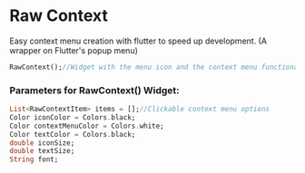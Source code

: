 # Raw Context

Easy context menu creation with flutter to speed up development. (A wrapper on Flutter's popup menu)

~~~dart
RawContext();//Widget with the menu icon and the context menu functionality
~~~

### Parameters for RawContext() Widget:

~~~dart
List<RawContextItem> items = [];//Clickable context menu options
Color iconColor = Colors.black;
Color contextMenuColor = Colors.white;
Color textColor = Colors.black;
double iconSize;
double textSize;
String font;
~~~